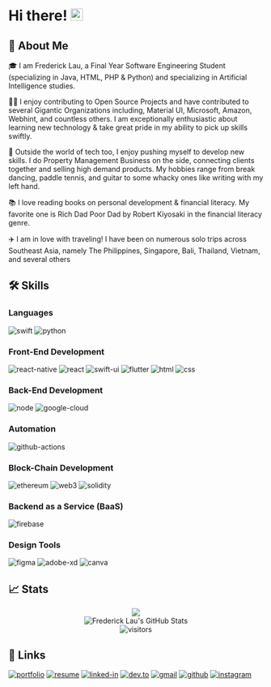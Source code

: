 # Hi there! <img src="https://media.giphy.com/media/hvRJCLFzcasrR4ia7z/giphy.gif" width="24px" height="24px">

## 🚀 About Me

🎓 I am Frederick Lau, a Final Year Software Engineering Student (specializing in Java, HTML, PHP & Python) and specializing in Artificial Intelligence studies.

👨‍💻 I enjoy contributing to Open Source Projects and have contributed to several Gigantic Organizations including, Material UI, Microsoft, Amazon, Webhint, and countless others. I am exceptionally enthusiastic about learning new technology & take great pride in my ability to pick up skills swiftly.

🎸 Outside the world of tech too, I enjoy pushing myself to develop new skills. I do Property Management Business on the side, connecting clients together and selling high demand products. My hobbies range from break dancing, paddle tennis, and guitar to some whacky ones like writing with my left hand.

📚 I love reading books on personal development & financial literacy. My favorite one is Rich Dad Poor Dad by Robert Kiyosaki in the financial literacy genre.

✈️ I am in love with traveling! I have been on numerous solo trips across Southeast Asia, namely The Philippines, Singapore, Bali, Thailand, Vietnam, and several others

## 🛠️ Skills

### Languages
![swift](https://img.shields.io/badge/Swift-F05138?style=for-the-badge&logo=swift&logoColor=white)
![python](https://img.shields.io/badge/Python-3776AB?style=for-the-badge&logo=python&logoColor=white)

### Front-End Development

![react-native](https://img.shields.io/badge/React_Native-20232A?style=for-the-badge&logo=react&logoColor=61DAFB)
![react](https://img.shields.io/badge/React-20232A?style=for-the-badge&logo=react&logoColor=61DAFB)
![swift-ui](https://img.shields.io/badge/Swift_UI-F05138?style=for-the-badge&logo=swift&logoColor=white)
![flutter](https://img.shields.io/badge/Flutter-28B6F6?style=for-the-badge&logo=flutter&logoColor=white)
![html](https://img.shields.io/badge/HTML5-E34F26?style=for-the-badge&logo=html5&logoColor=white)
![css](https://img.shields.io/badge/CSS3-1572B6?style=for-the-badge&logo=css3&logoColor=white)

### Back-End Development

![node](https://img.shields.io/badge/Node-5FA04E?style=for-the-badge&logo=node.js&logoColor=FFFFFF)
![google-cloud](https://img.shields.io/badge/Google_Cloud-4285F4?style=for-the-badge&logo=google-cloud&logoColor=FFFFFF)

### Automation

![github-actions](https://img.shields.io/badge/github_actions-181717?style=for-the-badge&logo=github&logoColor=FFFFFF)

### Block-Chain Development

![ethereum](https://img.shields.io/badge/Ethereum-3C3C3D?style=for-the-badge&logo=ethereum&logoColor=white)
![web3](https://img.shields.io/badge/Web_3-F16822?style=for-the-badge&logo=web3.js&logoColor=white)
![solidity](https://img.shields.io/badge/Solidity-363636?style=for-the-badge&logo=solidity&logoColor=white)

### Backend as a Service (BaaS)

![firebase](https://img.shields.io/badge/Firebase-ffaa00?style=for-the-badge&logo=Firebase&logoColor=white)

### Design Tools

![figma](https://img.shields.io/badge/figma-000000?style=for-the-badge&logo=figma&logoColor=white)
![adobe-xd](https://img.shields.io/badge/adobe_xd-470137?style=for-the-badge&logo=adobe-xd&logoColor=white)
![canva](https://img.shields.io/badge/canva-00C4CC?style=for-the-badge&logo=canva&logoColor=white)

## 📈 Stats

<div align="center">
    <img src="https://github-profile-trophy.vercel.app/?username=smallredlobster&row=1&column=6&margin-h=8&theme=darkhub&count_private=true&margin-w=15&no-frame=true"%20alt="profile%20trophies" />
    <br />
    <img src="https://github-readme-stats.vercel.app/api?username=smallredlobster&show_icons=true&hide_border=true" alt="Frederick Lau's GitHub Stats">
    <br />
    <img src="https://visitor-badge.laobi.icu/badge?page_id=smallredlobster.smallredlobster" alt="visitors">
</div>

## 🔗 Links

[![portfolio](https://img.shields.io/badge/Portfolio-5340ff?style=for-the-badge&logo=Google-chrome&logoColor=white)](https:///)
[![resume](https://img.shields.io/badge/Resume-4285F4?style=for-the-badge&logo=google-docs&logoColor=white)](https://firebasestorage.googleapis.com/v0/b/)
[![linked-in](https://custom-icon-badges.demolab.com/badge/LinkedIn-0A66C2?logo=linkedin-white&logoColor=fff&style=for-the-badge)](https://www.linkedin.com/in/fred02/)
[![dev.to](https://img.shields.io/badge/Dev.to-0A0A0A?style=for-the-badge&logo=DevdotTo&logoColor=white)](https://dev.to/smallredlobster)
[![gmail](https://img.shields.io/badge/Gmail-D14836?style=for-the-badge&logo=Gmail&logoColor=white)](mailto:okfred02@gmail.com)
[![github](https://img.shields.io/badge/GitHub-000000?style=for-the-badge&logo=GitHub&logoColor=white)](https://github.com/smallredlobster)
[![instagram](https://img.shields.io/badge/Instagram-E4405F?style=for-the-badge&logo=instagram&logoColor=white)](https://www.instagram.com/fwedfwedfwed/)
